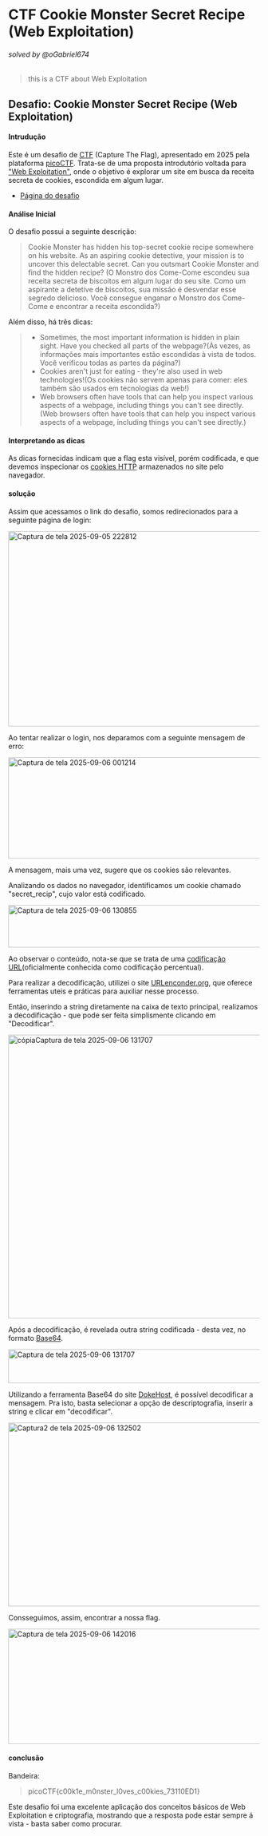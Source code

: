 #  CTF Cookie Monster Secret Recipe (Web Exploitation)
###### solved by @oGabriel674

> this is a CTF about Web Exploitation

## Desafio:  Cookie Monster Secret Recipe (Web Exploitation)
#### Intrudução

Este é um desafio de [CTF](https://hackersec.com/desafios-hacker-o-que-sao-os-ctf/) (Capture The Flag), apresentado em 2025 pela plataforma [picoCTF](https://picoctf.org/). Trata-se de uma proposta introdutório voltada para ["Web Exploitation"](https://pt.wikipedia.org/wiki/Exploit_(seguran%C3%A7a_de_computadores)), onde o objetivo é explorar um site em busca da receita secreta de cookies, escondida em algum lugar.

- [Página do desafio](https://play.picoctf.org/practice/challenge/469)
  
#### Análise Inicial

O desafio possui a seguinte descrição:

> Cookie Monster has hidden his top-secret cookie recipe somewhere on his website. As an aspiring cookie detective, your mission is to uncover this delectable secret. Can you outsmart Cookie Monster and find the hidden recipe?
>(O Monstro dos Come-Come escondeu sua receita secreta de biscoitos em algum lugar do seu site. Como um aspirante a detetive de biscoitos, sua missão é desvendar esse segredo delicioso. Você consegue enganar o Monstro dos Come-Come e encontrar a receita escondida?)

Além disso, há três dicas:

>- Sometimes, the most important information is hidden in plain sight. Have you checked all parts of the webpage?(Às vezes, as informações mais importantes estão escondidas à vista de todos. Você verificou todas as partes da página?)
>- Cookies aren't just for eating - they're also used in web technologies!(Os cookies não servem apenas para comer: eles também são usados ​​em tecnologias da web!)
>- Web browsers often have tools that can help you inspect various aspects of a webpage, including things you can't see directly.(Web browsers often have tools that can help you inspect various aspects of a webpage, including things you can't see directly.)

#### Interpretando as dicas

As dicas fornecidas indicam que a flag esta visível, porém codificada, e que devemos inspecionar os [cookies HTTP](https://developer.mozilla.org/pt-BR/docs/Web/HTTP/Guides/Cookies) armazenados no site pelo navegador.

#### solução 

Assim que acessamos o link do desafio, somos redirecionados para a seguinte página de login:

<img width="864" height="391" alt="Captura de tela 2025-09-05 222812" src="https://github.com/user-attachments/assets/b81da2a2-0080-4e11-a8a5-9dff79231f16" />

Ao tentar realizar o login, nos deparamos com a seguinte mensagem de erro:

<img width="578" height="203" alt="Captura de tela 2025-09-06 001214" src="https://github.com/user-attachments/assets/85781301-970e-463b-b6f6-cb4e067d7acb" />

A mensagem, mais uma vez, sugere que os cookies são relevantes. 

Analizando os dados no navegador, identificamos um cookie chamado "secret_recip", cujo valor está codificado.

<img width="896" height="85" alt="Captura de tela 2025-09-06 130855" src="https://github.com/user-attachments/assets/407ec2b5-5bf5-43d7-96db-273efd876506" />

Ao observar o conteúdo, nota-se que se trata de uma [codificação URL](https://en.wikipedia.org/wiki/Percent-encoding)(oficialmente conhecida como codificação percentual). 

Para realizar a decodificação, utilizei o site [URLenconder.org](https://www.urlencoder.org/pt/), que oferece ferramentas uteis e práticas para auxiliar nesse processo.

Então, inserindo a string diretamente na caixa de texto principal, realizamos a decodificação - que pode ser feita simplismente clicando em "Decodificar".

<img width="1201" height="568" alt="cópiaCaptura de tela 2025-09-06 131707" src="https://github.com/user-attachments/assets/721ea280-7372-43e0-a7f8-7a0610b6b0b6" />

Após a decodificação, é revelada outra string codificada - desta vez, no formato [Base64](https://en.wikipedia.org/wiki/Base64).

<img width="635" height="68" alt="Captura de tela 2025-09-06 131707" src="https://github.com/user-attachments/assets/4dac28b9-0042-4226-859c-43964e984eba" />

Utilizando a ferramenta Base64 do site [DokeHost](https://dokehost.com.br/ferramenta/codificar-decodificar-base64), é possível decodificar a mensagem. Pra isto, basta selecionar a opção de descriptografia, inserir a string e clicar em "decodificar".

<img width="1031" height="368" alt="Captura2 de tela 2025-09-06 132502" src="https://github.com/user-attachments/assets/de486c7a-eb5b-4ca2-9503-681b7f32b58b" />

Consseguimos, assim, encontrar a nossa flag.

<img width="810" height="231" alt="Captura de tela 2025-09-06 142016" src="https://github.com/user-attachments/assets/e59bdc68-7f9f-4c72-83de-582854731309" />

#### conclusão

Bandeira:

> picoCTF{c00k1e_m0nster_l0ves_c00kies_73110ED1}

Este desafio foi uma excelente aplicação dos conceitos básicos de Web Exploitation e criptografia, mostrando que a resposta pode estar sempre á vista - basta saber como procurar.
